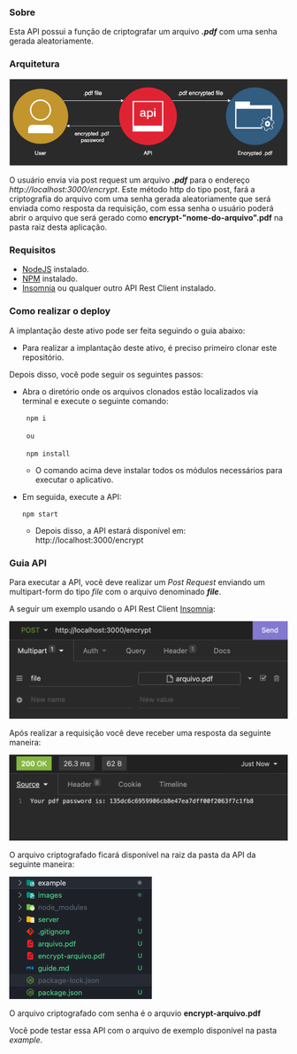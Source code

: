 ### Sobre

Esta API possui a função de criptografar um arquivo **_.pdf_** com uma senha gerada aleatoriamente.

### Arquitetura

![imagem](./images/arquitetura-api.png)

O usuário envia via post request um arquivo **_.pdf_** para o endereço _http://localhost:3000/encrypt_.
Este método http do tipo post, fará a criptografia do arquivo com uma senha gerada aleatoriamente que será enviada como resposta da requisição, com essa senha o usuário poderá abrir o arquivo que será gerado como **encrypt-"nome-do-arquivo".pdf** na pasta raiz desta aplicação.

### Requisitos

- [NodeJS](https://nodejs.org/en/) instalado.
- [NPM](https://docs.npmjs.com/downloading-and-installing-node-js-and-npm) instalado.
- [Insomnia](https://insomnia.rest/download) ou qualquer outro API Rest Client instalado.

### Como realizar o deploy

A implantação deste ativo pode ser feita seguindo o guia abaixo:

- Para realizar a implantação deste ativo, é preciso primeiro clonar este repositório.

Depois disso, você pode seguir os seguintes passos:

- Abra o diretório onde os arquivos clonados estão localizados via terminal e execute o seguinte comando:

  ```
   npm i

   ou

   npm install
  ```

  - O comando acima deve instalar todos os módulos necessários para executar o aplicativo.

- Em seguida, execute a API:

  ```
  npm start
  ```

  - Depois disso, a API estará disponível em: http://localhost:3000/encrypt

### Guia API

Para executar a API, você deve realizar um _Post Request_ enviando um multipart-form do tipo _file_ com o arquivo denominado **_file_**.

A seguir um exemplo usando o API Rest Client [Insomnia](https://insomnia.rest/download):

![api-post](./images/api-post.png)

Após realizar a requisição você deve receber uma resposta da seguinte maneira:

![api-response](./images/api-response.png)

O arquivo criptografado ficará disponível na raiz da pasta da API da seguinte maneira:

![api-file](./images/api-file.png)

O arquivo criptografado com senha é o arquvio **encrypt-arquivo.pdf**

Você pode testar essa API com o arquivo de exemplo disponível na pasta _example_.
